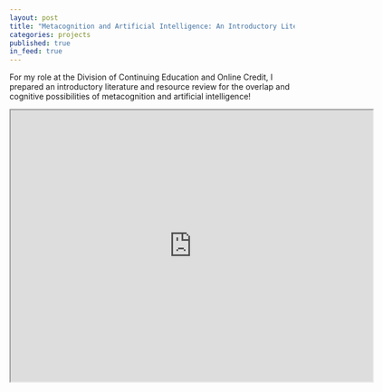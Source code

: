 ```yaml
---
layout: post
title: "Metacognition and Artificial Intelligence: An Introductory Literature Review"
categories: projects
published: true
in_feed: true
---
```


For my role at the Division of Continuing Education and Online Credit, I prepared an introductory literature and resource review for the overlap and cognitive possibilities of metacognition and artificial intelligence!



<iframe src="https://youtu.be/gmd77oeLCpw" width="640" height="480" allow="autoplay"></iframe>
